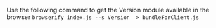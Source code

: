 ﻿Use the following command to get the Version module available in the browser
`browserify index.js --s Version  > bundleForClient.js`
